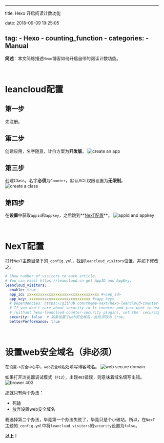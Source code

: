 ----
title: Hexo 开启阅读计数功能

date: 2018-09-09 19:25:05

tag:
    - Hexo
        - counting_function
        - 
categories:
    - Manual
----



**简述**：本文简练描述`Hexo`博客如何开启自带的阅读计数功能。

<!-- more -->
<br />

# leancloud配置
## 第一步
先注册。

## 第二步
创建应用，名字随意，计价方案为**开发版**。
![create an app](https://res.cloudinary.com/hexo-pics/image/upload/v1536494010/hexo-2018/09/create_app.png)

## 第三步
创建Class，名字**必须**为`Counter`，默认ACL权限设置为**无限制**。
![create a class](https://res.cloudinary.com/hexo-pics/image/upload/v1536494010/hexo-2018/09/create_class.png)

## 第四步
在**设置**中获取`appid`和`appkey`，之后跳到**[NexT配置](#conf)**。
![appid and appkey](https://res.cloudinary.com/hexo-pics/image/upload/v1536494010/hexo-2018/09/app_id_and_key.png)

<br />

# NexT配置
打开`NexT`主题目录下的`_config.yml`，找到`leancloud_visitors`位置，并如下修改之。
```yml
# Show number of visitors to each article.
# You can visit https://leancloud.cn get AppID and AppKey.
leancloud_visitors:
  enable: true
  app_id: xxxxxxxxxxxxxxxxxxxxxxxxxxxxxxxxx #<app_id>
  app_key: xxxxxxxxxxxxxxxxxxxxxxxxxxxx #<app_key>
  # Dependencies: https://github.com/theme-next/hexo-leancloud-counter-security
  # If you don't care about security in lc counter and just want to use it directly
  # (without hexo-leancloud-counter-security plugin), set the `security` to `false`.
  security: false  # 如果设置了web安全域名，此处须改为 true。
  betterPerformance: true
```

<br />

# 设置web安全域名（非必须）
在`设置->安全中心`中，`web安全域名`处填写博客域名。
![web secure domain](https://res.cloudinary.com/hexo-pics/image/upload/v1536494010/hexo-2018/09/web_secure_domain.png)

如果打开浏览器调试模式（`F12`），出现`403`错误，则意味着域名填写出错。
![brower 403](https://res.cloudinary.com/hexo-pics/image/upload/v1536495903/hexo-2018/09/broswer_403.png)

那就只有两个办法：
- 死磕
- 放弃设置web安全域名

我选择第二个办法，毕竟第一个办法失败了，毕竟只是个小破站。所以，在`NexT`主题的`_config.yml`中将`leancloud_visitors`的`security`设置为`false`。

**以上！**